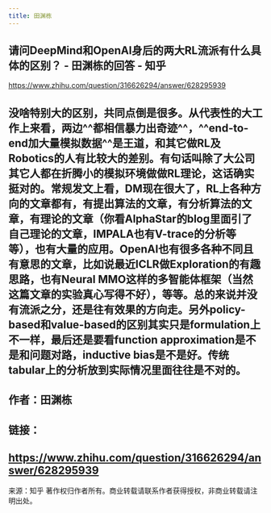 ```yaml
---
title: 田渊栋
---
```


## 请问DeepMind和OpenAI身后的两大RL流派有什么具体的区别？ - 田渊栋的回答 - 知乎
https://www.zhihu.com/question/316626294/answer/628295939
## 没啥特别大的区别，共同点倒是很多。从代表性的大工作上来看，两边^^都相信暴力出奇迹^^，^^end-to-end加大量模拟数据^^是王道，和其它做RL及Robotics的人有比较大的差别。有句话叫除了大公司其它人都在折腾小的模拟环境做做RL理论，这话确实挺对的。常规发文上看，DM现在很大了，RL上各种方向的文章都有，有提出算法的文章，有分析算法的文章，有理论的文章（你看AlphaStar的blog里面引了自己理论的文章，IMPALA也有V-trace的分析等等），也有大量的应用。OpenAI也有很多各种不同且有意思的文章，比如说最近ICLR做Exploration的有趣思路，也有Neural MMO这样的多智能体框架（当然这篇文章的实验真心写得不好），等等。总的来说并没有流派之分，还是往有效果的方向走。另外policy-based和value-based的区别其实只是formulation上不一样，最后还是要看function approximation是不是和问题对路，inductive bias是不是好。传统tabular上的分析放到实际情况里面往往是不对的。
## 作者：田渊栋
## 链接：
## https://www.zhihu.com/question/316626294/answer/628295939
来源：知乎
著作权归作者所有。商业转载请联系作者获得授权，非商业转载请注明出处。
